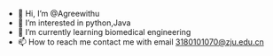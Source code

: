 - 👋 Hi, I’m @Agreewithu
- 👀 I’m interested in python,Java
- 🌱 I’m currently learning biomedical engineering
- 📫 How to reach me 
contact me with email 3180101070@zju.edu.cn
<!---
Agreewithu/Agreewithu is a ✨ special ✨ repository because its `README.md` (this file) appears on your GitHub profile.
You can click the Preview link to take a look at your changes.
--->
